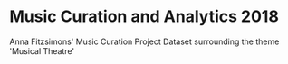 # Music Curation and Analytics 2018

Anna Fitzsimons' Music Curation Project Dataset surrounding the theme 'Musical Theatre'
